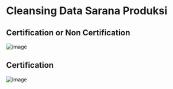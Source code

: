 # Cleansing Data Sarana Produksi

## Certification or Non Certification
![image](https://user-images.githubusercontent.com/101076043/206357243-3aec9e55-e62a-4bec-9a20-25091a8d532f.png)

## Certification
![image](https://user-images.githubusercontent.com/101076043/206357751-c1ee420e-f9e3-4823-aa82-30f85a885d2f.png)


